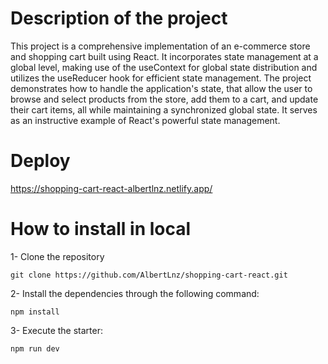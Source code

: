 # Description of the project

This project is a comprehensive implementation of an e-commerce store and shopping cart built using React. It incorporates state management at a global level, making use of the useContext for global state distribution and utilizes the useReducer hook for efficient state management. The project demonstrates how to handle the application's state, that allow the user to browse and select products from the store, add them to a cart, and update their cart items, all while maintaining a synchronized global state. It serves as an instructive example of React's powerful state management.

# Deploy
https://shopping-cart-react-albertlnz.netlify.app/

# How to install in local
1- Clone the repository
```
git clone https://github.com/AlbertLnz/shopping-cart-react.git
```

2- Install the dependencies through the following command:
```
npm install
```

3- Execute the starter:
```
npm run dev
```
